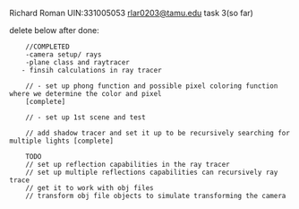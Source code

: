 Richard Roman
UIN:331005053
rlar0203@tamu.edu
task 3(so far)









delete below after done:


        //COMPLETED
        -camera setup/ rays 
        -plane class and raytracer
       - finsih calculations in ray tracer 

        // - set up phong function and possible pixel coloring function where we determine the color and pixel 
        [complete]

        // - set up 1st scene and test 

        // add shadow tracer and set it up to be recursively searching for multiple lights [complete]

        TODO 
        // set up reflection capabilities in the ray tracer 
        // set up multiple reflections capabilities can recursively ray trace
        // get it to work with obj files
        // transform obj file objects to simulate transforming the camera